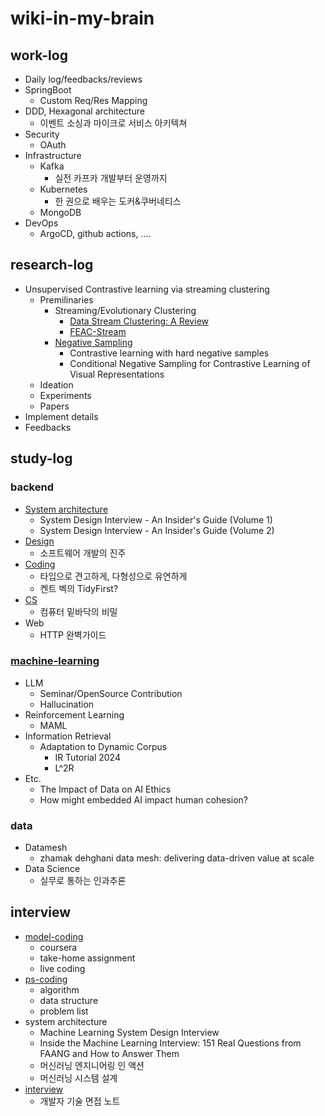 # wiki-in-my-brain

## work-log
- Daily log/feedbacks/reviews
- SpringBoot
  - Custom Req/Res Mapping  
- DDD, Hexagonal architecture
  - 이벤트 소싱과 마이크로 서비스 아키텍쳐
- Security
  - OAuth
- Infrastructure
  - Kafka
    - 실전 카프카 개발부터 운영까지
  - Kubernetes
    - 한 권으로 배우는 도커&쿠버네티스
  - MongoDB
- DevOps
  - ArgoCD, github actions, ....
  


## research-log
- Unsupervised Contrastive learning via streaming clustering
    - Premilinaries
      - Streaming/Evolutionary Clustering
        - [Data Stream Clustering: A Review](https://github.com/2jimoo/wiki-in-my-brain/blob/main/research-log/Data_Stream_Clustering_A_Review.md)
        - [FEAC-Stream](https://github.com/2jimoo/wiki-in-my-brain/blob/main/research-log/FEAC-Stream.md)
      - [Negative Sampling](https://github.com/2jimoo/wiki-in-my-brain/blob/main/research-log/Negative_Sampling.md)
        - Contrastive learning with hard negative samples
        - Conditional Negative Sampling for Contrastive Learning of Visual Representations
    - Ideation
    - Experiments
    - Papers
- Implement details
- Feedbacks
        
        
## study-log
### backend
- [System architecture](https://github.com/2jimoo/wiki-in-my-brain/tree/main/study-log/backend/architecture)
    - System Design Interview - An Insider's Guide (Volume 1)
    - System Design Interview - An Insider's Guide (Volume 2)
- [Design](https://github.com/2jimoo/wiki-in-my-brain/tree/main/study-log/backend/design)
    - 소프트웨어 개발의 진주 
- [Coding](https://github.com/2jimoo/wiki-in-my-brain/tree/main/study-log/backend/coding)
    - 타입으로 견고하게, 다형성으로 유연하게
    - 켄트 벡의 TidyFirst?
- [CS](https://github.com/2jimoo/wiki-in-my-brain/tree/main/study-log/backend/cs)
    - 컴퓨터 밑바닥의 비밀
- Web
    - HTTP 완벽가이드 

### [machine-learning](https://github.com/2jimoo/wiki-in-my-brain/tree/main/study-log/machine-learning)
- LLM
    - Seminar/OpenSource Contribution
    - Hallucination 
- Reinforcement Learning
    - MAML
- Information Retrieval
    - Adaptation to Dynamic Corpus
      - IR Tutorial 2024 
      - L^2R
- Etc.
    - The Impact of Data on AI Ethics
    - How might embedded AI impact human cohesion?
 
    
### data
- Datamesh
    - zhamak dehghani data mesh: delivering data-driven value at scale
- Data Science
    - 실무로 통하는 인과추론
    
## interview
- [model-coding](https://github.com/2jimoo/wiki-in-my-brain/tree/main/interview/model-coding)
  - coursera
  - take-home assignment
  - live coding
- [ps-coding](https://github.com/2jimoo/wiki-in-my-brain/tree/main/interview/ps-coding)
  - algorithm
  - data structure
  - problem list 
- system architecture
    - Machine Learning System Design Interview 
    - Inside the Machine Learning Interview: 151 Real Questions from FAANG and How to Answer Them
    - 머신러닝 엔지니어링 인 액션
    - 머신러닝 시스템 설계
- [interview](https://github.com/2jimoo/wiki-in-my-brain/tree/main/interview/interview)
    -  개발자 기술 면접 노트
